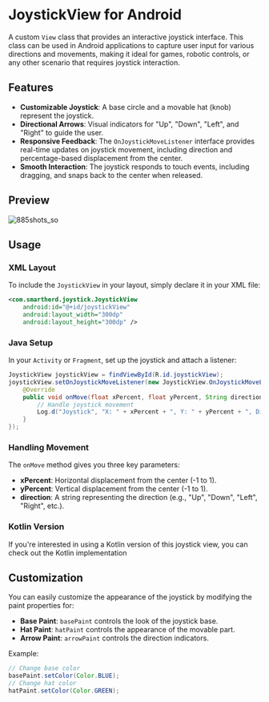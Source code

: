 
# JoystickView for Android

A custom `View` class that provides an interactive joystick interface. This class can be used in Android applications to capture user input for various directions and movements, making it ideal for games, robotic controls, or any other scenario that requires joystick interaction.

## Features

- **Customizable Joystick**: A base circle and a movable hat (knob) represent the joystick.
- **Directional Arrows**: Visual indicators for "Up", "Down", "Left", and "Right" to guide the user.
- **Responsive Feedback**: The `OnJoystickMoveListener` interface provides real-time updates on joystick movement, including direction and percentage-based displacement from the center.
- **Smooth Interaction**: The joystick responds to touch events, including dragging, and snaps back to the center when released.

## Preview
![885shots_so](https://github.com/user-attachments/assets/16062d86-ba57-4634-b228-77f939b8fd3d)


## Usage

### XML Layout

To include the `JoystickView` in your layout, simply declare it in your XML file:

```xml
<com.smartherd.joystick.JoystickView
    android:id="@+id/joystickView"
    android:layout_width="300dp"
    android:layout_height="300dp" />
```

### Java Setup

In your `Activity` or `Fragment`, set up the joystick and attach a listener:

```java
JoystickView joystickView = findViewById(R.id.joystickView);
joystickView.setOnJoystickMoveListener(new JoystickView.OnJoystickMoveListener() {
    @Override
    public void onMove(float xPercent, float yPercent, String direction) {
        // Handle joystick movement
        Log.d("Joystick", "X: " + xPercent + ", Y: " + yPercent + ", Direction: " + direction);
    }
});
```

### Handling Movement

The `onMove` method gives you three key parameters:
- **xPercent**: Horizontal displacement from the center (-1 to 1).
- **yPercent**: Vertical displacement from the center (-1 to 1).
- **direction**: A string representing the direction (e.g., "Up", "Down", "Left", "Right", etc.).

### Kotlin Version

If you're interested in using a Kotlin version of this joystick view, you can check out the Kotlin implementation 
## Customization

You can easily customize the appearance of the joystick by modifying the paint properties for:
- **Base Paint**: `basePaint` controls the look of the joystick base.
- **Hat Paint**: `hatPaint` controls the appearance of the movable part.
- **Arrow Paint**: `arrowPaint` controls the direction indicators.

Example:

```java
// Change base color
basePaint.setColor(Color.BLUE);
// Change hat color
hatPaint.setColor(Color.GREEN);
```
